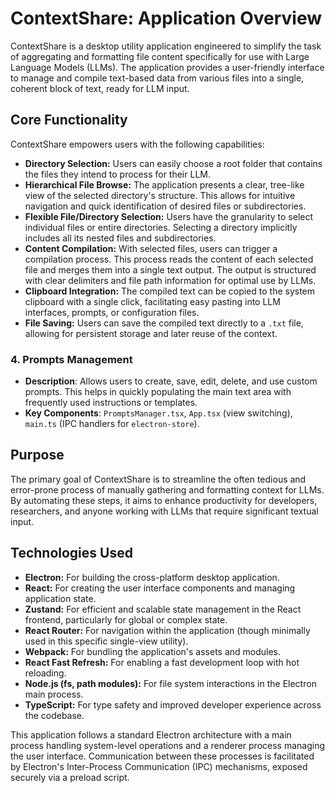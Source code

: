 # ContextShare: Application Overview

ContextShare is a desktop utility application engineered to simplify the task of aggregating and formatting file content specifically for use with Large Language Models (LLMs). The application provides a user-friendly interface to manage and compile text-based data from various files into a single, coherent block of text, ready for LLM input.

## Core Functionality

ContextShare empowers users with the following capabilities:

- **Directory Selection:** Users can easily choose a root folder that contains the files they intend to process for their LLM.
- **Hierarchical File Browse:** The application presents a clear, tree-like view of the selected directory's structure. This allows for intuitive navigation and quick identification of desired files or subdirectories.
- **Flexible File/Directory Selection:** Users have the granularity to select individual files or entire directories. Selecting a directory implicitly includes all its nested files and subdirectories.
- **Content Compilation:** With selected files, users can trigger a compilation process. This process reads the content of each selected file and merges them into a single text output. The output is structured with clear delimiters and file path information for optimal use by LLMs.
- **Clipboard Integration:** The compiled text can be copied to the system clipboard with a single click, facilitating easy pasting into LLM interfaces, prompts, or configuration files.
- **File Saving:** Users can save the compiled text directly to a `.txt` file, allowing for persistent storage and later reuse of the context.

### 4. Prompts Management

- **Description**: Allows users to create, save, edit, delete, and use custom prompts. This helps in quickly populating the main text area with frequently used instructions or templates.
- **Key Components**: `PromptsManager.tsx`, `App.tsx` (view switching), `main.ts` (IPC handlers for `electron-store`).

## Purpose

The primary goal of ContextShare is to streamline the often tedious and error-prone process of manually gathering and formatting context for LLMs. By automating these steps, it aims to enhance productivity for developers, researchers, and anyone working with LLMs that require significant textual input.

## Technologies Used

- **Electron:** For building the cross-platform desktop application.
- **React:** For creating the user interface components and managing application state.
- **Zustand:** For efficient and scalable state management in the React frontend, particularly for global or complex state.
- **React Router:** For navigation within the application (though minimally used in this specific single-view utility).
- **Webpack:** For bundling the application's assets and modules.
- **React Fast Refresh:** For enabling a fast development loop with hot reloading.
- **Node.js (fs, path modules):** For file system interactions in the Electron main process.
- **TypeScript:** For type safety and improved developer experience across the codebase.

This application follows a standard Electron architecture with a main process handling system-level operations and a renderer process managing the user interface. Communication between these processes is facilitated by Electron's Inter-Process Communication (IPC) mechanisms, exposed securely via a preload script.
